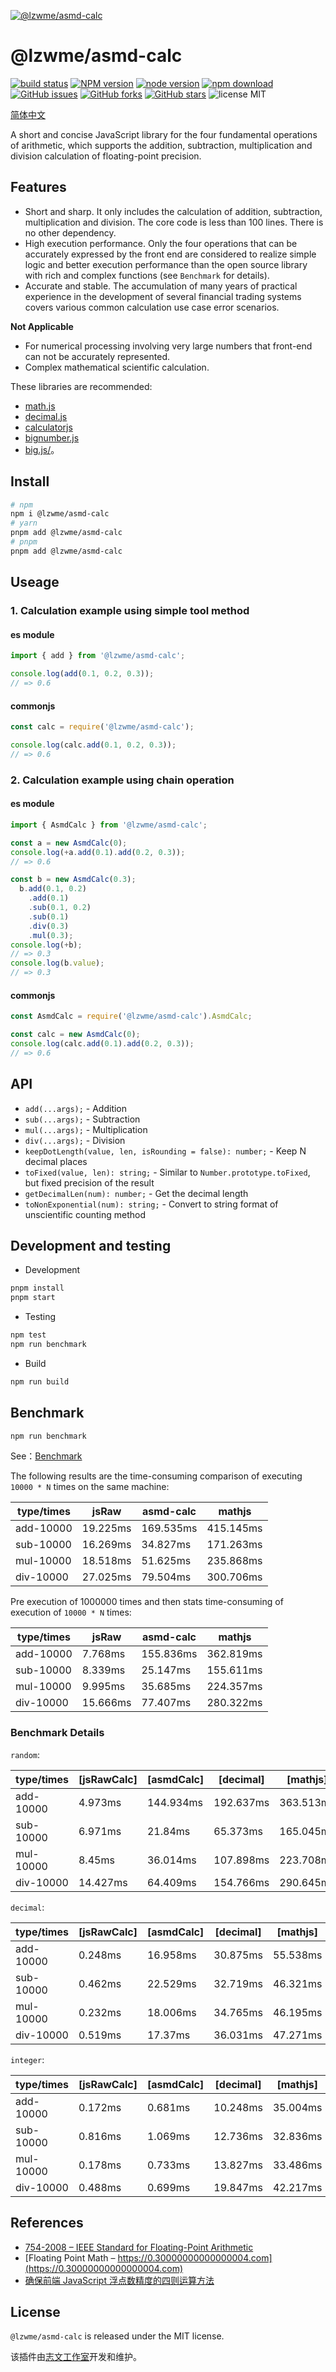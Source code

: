 [![@lzwme/asmd-calc](https://nodei.co/npm/@lzwme/asmd-calc.png)][download-url]

@lzwme/asmd-calc
========

[![build status](https://github.com/lzwme/asmd-calc/actions/workflows/node-ci.yml/badge.svg)](https://github.com/lzwme/asmd-calc/actions/workflows/node-ci.yml)
[![NPM version][npm-badge]][npm-url]
[![node version][node-badge]][node-url]
[![npm download][download-badge]][download-url]
[![GitHub issues][issues-badge]][issues-url]
[![GitHub forks][forks-badge]][forks-url]
[![GitHub stars][stars-badge]][stars-url]
![license MIT](https://img.shields.io/github/license/lzwme/asmd-calc)
<!-- [![minzipped size][bundlephobia-badge]][bundlephobia-url] -->

[简体中文](./.github/README-zh-CN.md)

A short and concise JavaScript library for the four fundamental operations of arithmetic, which supports the addition, subtraction, multiplication and division calculation of floating-point precision.

## Features

- Short and sharp. It only includes the calculation of addition, subtraction, multiplication and division. The core code is less than 100 lines. There is no other dependency.
- High execution performance. Only the four operations that can be accurately expressed by the front end are considered to realize simple logic and better execution performance than the open source library with rich and complex functions (see `Benchmark` for details).
- Accurate and stable. The accumulation of many years of practical experience in the development of several financial trading systems covers various common calculation use case error scenarios.

**Not Applicable**

- For numerical processing involving very large numbers that front-end can not be accurately represented.
- Complex mathematical scientific calculation.

These libraries are recommended:

- [math.js](https://mathjs.org/index.html)
- [decimal.js](https://github.com/MikeMcl/decimal.js)
- [calculatorjs](https://github.com/fzred/calculatorjs)
- [bignumber.js](https://github.com/MikeMcl/bignumber.js)
- [big.js/](https://github.com/MikeMcl/big.js/)。

## Install

```bash
# npm
npm i @lzwme/asmd-calc
# yarn
pnpm add @lzwme/asmd-calc
# pnpm
pnpm add @lzwme/asmd-calc
```

## Useage

### 1. Calculation example using simple tool method

#### es module

```js
import { add } from '@lzwme/asmd-calc';

console.log(add(0.1, 0.2, 0.3));
// => 0.6
```

#### commonjs


```js
const calc = require('@lzwme/asmd-calc');

console.log(calc.add(0.1, 0.2, 0.3));
// => 0.6
```

### 2. Calculation example using chain operation

#### es module

```js
import { AsmdCalc } from '@lzwme/asmd-calc';

const a = new AsmdCalc(0);
console.log(+a.add(0.1).add(0.2, 0.3));
// => 0.6

const b = new AsmdCalc(0.3);
  b.add(0.1, 0.2)
    .add(0.1)
    .sub(0.1, 0.2)
    .sub(0.1)
    .div(0.3)
    .mul(0.3);
console.log(+b);
// => 0.3
console.log(b.value);
// => 0.3
```

#### commonjs

```js
const AsmdCalc = require('@lzwme/asmd-calc').AsmdCalc;

const calc = new AsmdCalc(0);
console.log(calc.add(0.1).add(0.2, 0.3));
// => 0.6
```

## API

- `add(...args);` - Addition
- `sub(...args);` - Subtraction
- `mul(...args);` - Multiplication
- `div(...args);` - Division
- `keepDotLength(value, len, isRounding = false): number;` - Keep N decimal places
- `toFixed(value, len): string;` - Similar to `Number.prototype.toFixed`, but fixed precision of the result
- `getDecimalLen(num): number;` - Get the decimal length
- `toNonExponential(num): string;` - Convert to string format of unscientific counting method

## Development and testing

- Development

```bash
pnpm install
pnpm start
```

- Testing

```bash
npm test
npm run benchmark
```

- Build

```bash
npm run build
```

## Benchmark

```bash
npm run benchmark
```

See：[Benchmark](https://github.com/lzwme/asmd-calc/blob/master/benchmark/index.ts)

The following results are the time-consuming comparison of executing `10000 * N` times on the same machine:

| type/times |   jsRaw  | asmd-calc |  mathjs   |
|     ---    |   ---    |    ---    |    ---    |
| add-10000  | 19.225ms | 169.535ms | 415.145ms |
| sub-10000  | 16.269ms | 34.827ms  | 171.263ms |
| mul-10000  | 18.518ms | 51.625ms  | 235.868ms |
| div-10000  | 27.025ms | 79.504ms  | 300.706ms |

Pre execution of 1000000 times and then stats time-consuming of execution of `10000 * N` times:

| type/times |   jsRaw  | asmd-calc |  mathjs   |
|     ---    |   ---    |    ---    |    ---    |
| add-10000  | 7.768ms  | 155.836ms | 362.819ms |
| sub-10000  | 8.339ms  | 25.147ms  | 155.611ms |
| mul-10000  | 9.995ms  | 35.685ms  | 224.357ms |
| div-10000  | 15.666ms | 77.407ms  | 280.322ms |

### Benchmark Details

`random`:

| type/times | [jsRawCalc] | [asmdCalc] | [decimal] | [mathjs] |
|     ---    |   ---    |    ---    |    ---    |    ---    |
| add-10000 | 4.973ms | 144.934ms | 192.637ms | 363.513ms |
| sub-10000 | 6.971ms | 21.84ms | 65.373ms | 165.045ms |
| mul-10000 | 8.45ms | 36.014ms | 107.898ms | 223.708ms |
| div-10000 | 14.427ms | 64.409ms | 154.766ms | 290.645ms |

`decimal`:

| type/times | [jsRawCalc] | [asmdCalc] | [decimal] | [mathjs] |
|     ---    |   ---    |    ---    |    ---    |    ---    |
| add-10000 | 0.248ms | 16.958ms | 30.875ms | 55.538ms |
| sub-10000 | 0.462ms | 22.529ms | 32.719ms | 46.321ms |
| mul-10000 | 0.232ms | 18.006ms | 34.765ms | 46.195ms |
| div-10000 | 0.519ms | 17.37ms | 36.031ms | 47.271ms |

`integer`:

| type/times | [jsRawCalc] | [asmdCalc] | [decimal] | [mathjs] |
|     ---    |   ---    |    ---    |    ---    |    ---    |
| add-10000 | 0.172ms | 0.681ms | 10.248ms | 35.004ms |
| sub-10000 | 0.816ms | 1.069ms | 12.736ms | 32.836ms |
| mul-10000 | 0.178ms | 0.733ms | 13.827ms | 33.486ms |
| div-10000 | 0.488ms | 0.699ms | 19.847ms | 42.217ms |


## References

- [754-2008 – IEEE Standard for Floating-Point Arithmetic](https://ieeexplore.ieee.org/document/4610935)
- [Floating Point Math – https://0.30000000000000004.com](https://0.30000000000000004.com)
- [确保前端 JavaScript 浮点数精度的四则运算方法](https://lzw.me/a/javascript-floating-point-arithmetic.html)

## License

`@lzwme/asmd-calc` is released under the MIT license.

该插件由[志文工作室](https://lzw.me)开发和维护。


[stars-badge]: https://img.shields.io/github/stars/lzwme/asmd-calc.svg
[stars-url]: https://github.com/lzwme/asmd-calc/stargazers
[forks-badge]: https://img.shields.io/github/forks/lzwme/asmd-calc.svg
[forks-url]: https://github.com/lzwme/asmd-calc/network
[issues-badge]: https://img.shields.io/github/issues/lzwme/asmd-calc.svg
[issues-url]: https://github.com/lzwme/asmd-calc/issues
[npm-badge]: https://img.shields.io/npm/v/@lzwme/asmd-calc.svg?style=flat-square
[npm-url]: https://npmjs.org/package/@lzwme/asmd-calc
[node-badge]: https://img.shields.io/badge/node.js-%3E=_10.9.0-green.svg?style=flat-square
[node-url]: https://nodejs.org/download/
[download-badge]: https://img.shields.io/npm/dm/@lzwme/asmd-calc.svg?style=flat-square
[download-url]: https://npmjs.org/package/@lzwme/asmd-calc
[bundlephobia-url]: https://bundlephobia.com/result?p=@lzwme/asmd-calc@latest
[bundlephobia-badge]: https://badgen.net/bundlephobia/minzip/@lzwme/asmd-calc@latest
